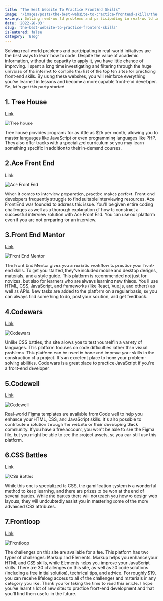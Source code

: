 ```yaml
---
title: "The Best Website To Practice FrontEnd Skills"
image: '/images/posts/the-best-website-to-practice-frontend-skills/the-best-website-to-practice-frontend-skills.jpg'
excerpt: Solving real-world problems and participating in real-world initiatives are the best ways to learn how to code. 
date: '2022-28-03'
slug: 'the-best-website-to-practice-frontend-skills'
isFeatured: false
category: 'Blog'
---
```


Solving real-world problems and participating in real-world initiatives are the best ways to learn how to code. Despite the value of academic information, without the capacity to apply it, you have little chance of improving.
I spent a long time investigating and filtering through the huge universe of the internet to compile this list of the top ten sites for practicing front-end skills. By using these websites, you will reinforce everything you've learned in lessons and become a more capable front-end developer. So, let's get this party started.

## 1. ****Tree House****

[Link](https:/teamtreehouse.com/)

![Tree house](https://res.cloudinary.com/dhcoyw9bz/image/upload/v1648163046/tree-house_q7g9f6.png)



Tree house provides programs for as little as $25 per month, allowing you to master languages like JavaScript or even programming languages like PHP. They also offer tracks with a specialized curriculum so you may learn something specific in addition to their in-demand courses.


## 2.****Ace Front End****

[Link](https://www.acefrontend.com/)

![Ace Front End](https://res.cloudinary.com/dhcoyw9bz/image/upload/v1648163217/ace-front-end_enwrfj.png )

When it comes to interview preparation, practice makes perfect. Front-end developers frequently struggle to find suitable interviewing resources. Ace Front End was founded to address this issue. You'll be given entire coding challenges as well as a thorough explanation of how to construct a successful interview solution with Ace Front End. You can use our platform even if you are not preparing for an interview.


## 3.****Front End Mentor****

[Link](https://www.frontendmentor.io/)

![Front End Mentor](https://res.cloudinary.com/dhcoyw9bz/image/upload/v1648163275/front-end-mentor_mzkwut.png)

The Front End Mentor gives you a realistic workflow to practice your front-end skills. To get you started, they've included mobile and desktop designs, materials, and a style guide. This platform is recommended not just for novices, but also for learners who are always learning new things. You'll use HTML, CSS, JavaScript, and frameworks (like React, Vue.js, and others) as well as APIs. New tasks are added to the platform on a regular basis, so you can always find something to do, post your solution, and get feedback.


## 4.****Codewars****

[Link](https://www.codewars.com/)

![Codewars](https://res.cloudinary.com/dhcoyw9bz/image/upload/v1648163316/code-war_rsso5g.png)

Unlike CSS battles, this site allows you to test yourself in a variety of languages. This platform focuses on code difficulties rather than visual problems. This platform can be used to hone and improve your skills in the construction of a project. It's an excellent place to hone your problem-solving abilities. Code wars is a great place to practice JavaScript if you're a front-end developer.


## 5.****Codewell****

[Link](https://www.codewell.cc/)

![Codewell](https://res.cloudinary.com/dhcoyw9bz/image/upload/v1648163350/code-well_j3zq6y.png)

Real-world Figma templates are available from Code well to help you enhance your HTML, CSS, and JavaScript skills. It's also possible to contribute a solution through the website or their developing Slack community. If you have a free account, you won't be able to see the Figma file, but you might be able to see the project assets, so you can still use this platform.


## 6.****CSS Battles****

[Link](https://cssbattle.dev/)

![CSS Battles](https://res.cloudinary.com/dhcoyw9bz/image/upload/v1648163383/css-battle_p6465k.png)

While this one is specialized to CSS, the gamification system is a wonderful method to keep learning, and there are prizes to be won at the end of several battles.
While the battles there will not teach you how to design web layouts, they will undoubtedly assist you in mastering some of the more advanced CSS attributes.


## 7.****Frontloop****

[Link](https://frontloops.io/)

![Frontloop](https://res.cloudinary.com/dhcoyw9bz/image/upload/v1648163411/frontloop_xvyqov.png)

The challenges on this site are available for a fee. This platform has two types of challenges: Markup and Elements. Markup helps you enhance your HTML and CSS skills, while Elements helps you improve your JavaScript skills. There are 30 challenges on this site, as well as 30 code solutions (including a free initial solution), technical tips, and advice. For roughly $19, you can receive lifelong access to all of the challenges and materials in any category you like.
Thank you for taking the time to read this article. I hope you've learnt a lot of new sites to practice front-end development and that you'll find them useful in the future.